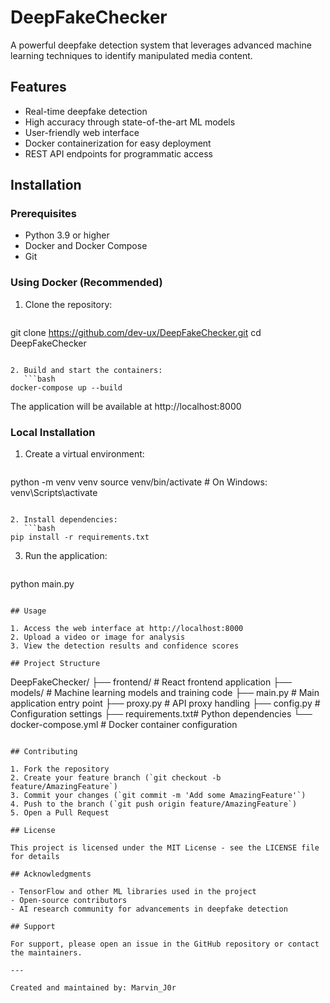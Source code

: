 # DeepFakeChecker

A powerful deepfake detection system that leverages advanced machine learning techniques to identify manipulated media content.

## Features

- Real-time deepfake detection
- High accuracy through state-of-the-art ML models
- User-friendly web interface
- Docker containerization for easy deployment
- REST API endpoints for programmatic access

## Installation

### Prerequisites
- Python 3.9 or higher
- Docker and Docker Compose
- Git

### Using Docker (Recommended)

1. Clone the repository:
   ```bash
git clone https://github.com/dev-ux/DeepFakeChecker.git
cd DeepFakeChecker
```

2. Build and start the containers:
   ```bash
docker-compose up --build
```

The application will be available at http://localhost:8000

### Local Installation

1. Create a virtual environment:
   ```bash
python -m venv venv
source venv/bin/activate  # On Windows: venv\Scripts\activate
```

2. Install dependencies:
   ```bash
pip install -r requirements.txt
```

3. Run the application:
   ```bash
python main.py
```

## Usage

1. Access the web interface at http://localhost:8000
2. Upload a video or image for analysis
3. View the detection results and confidence scores

## Project Structure

```
DeepFakeChecker/
├── frontend/        # React frontend application
├── models/         # Machine learning models and training code
├── main.py         # Main application entry point
├── proxy.py        # API proxy handling
├── config.py       # Configuration settings
├── requirements.txt# Python dependencies
└── docker-compose.yml # Docker container configuration
```

## Contributing

1. Fork the repository
2. Create your feature branch (`git checkout -b feature/AmazingFeature`)
3. Commit your changes (`git commit -m 'Add some AmazingFeature'`)
4. Push to the branch (`git push origin feature/AmazingFeature`)
5. Open a Pull Request

## License

This project is licensed under the MIT License - see the LICENSE file for details

## Acknowledgments

- TensorFlow and other ML libraries used in the project
- Open-source contributors
- AI research community for advancements in deepfake detection

## Support

For support, please open an issue in the GitHub repository or contact the maintainers.

---

Created and maintained by: Marvin_J0r
